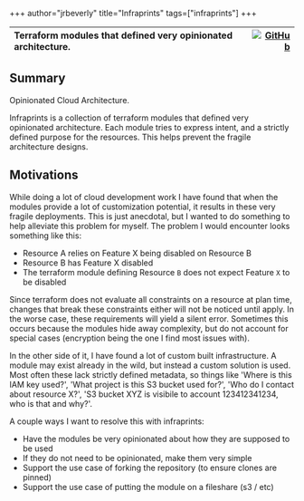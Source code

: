 +++
author="jrbeverly"
title="Infraprints"
tags=["infraprints"]
+++

|  Terraform modules that defined very opinionated architecture. | [![GitHub](https://img.shields.io/badge/repository-github-blue.svg)](https://github.com/infraprints) |
| :-------- | -------: |

## Summary

Opinionated Cloud Architecture.

Infraprints is a collection of terraform modules that defined very opinionated architecture. Each module tries to express intent, and a strictly defined purpose for the resources. This helps prevent the fragile architecture designs.

## Motivations

While doing a lot of cloud development work I have found that when the modules provide a lot of customization potential, it results in these very fragile deployments. This is just anecdotal, but I wanted to do something to help alleviate this problem for myself. The problem I would encounter looks something like this:

- Resource A relies on Feature X being disabled on Resource B
- Resource B has Feature X disabled
- The terraform module defining Resource `B` does not expect Feature `X` to be disabled

Since terraform does not evaluate all constraints on a resource at plan time, changes that break these constraints either will not be noticed until apply. In the worse case, these requirements will yield a silent error. Sometimes this occurs because the modules hide away complexity, but do not account for special cases (encryption being the one I find most issues with).

In the other side of it, I have found a lot of custom built infrastructure. A module may exist already in the wild, but instead a custom solution is used. Most often these lack strictly defined metadata, so things like 'Where is this IAM key used?', 'What project is this S3 bucket used for?', 'Who do I contact about resource X?', 'S3 bucket XYZ is visibile to account 123412341234, who is that and why?'.

A couple ways I want to resolve this with infraprints:

- Have the modules be very opinionated about how they are supposed to be used
- If they do not need to be opinionated, make them very simple
- Support the use case of forking the repository (to ensure clones are pinned)
- Support the use case of putting the module on a fileshare (s3 / etc)
